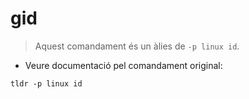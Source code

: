 # gid

> Aquest comandament és un àlies de `-p linux id`.

- Veure documentació pel comandament original:

`tldr -p linux id`
